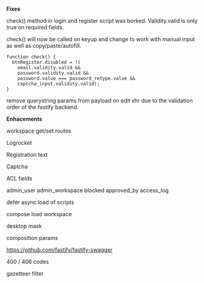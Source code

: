 **Fixes**

check() method in login and register script was borked. Validity.valid is only true on required fields.

check() will now be called on keyup and change to work with manual input as well as copy/paste/autofill.

```
function check() {
  btnRegister.disabled = !(
    email.validity.valid &&
    password.validity.valid &&
    password.value === password_retype.value &&
    captcha_input.validity.valid);
}
```

remove querystring params from payload on edit xhr due to the validation order of the fastify backend.

**Enhacements**

workspace get/set routes

Logrocket

Registration text

Captcha

ACL fields

admin_user
admin_workspace
blocked
approved_by
access_log

defer async load of scripts

compose load workspace

desktop mask

composition params

https://github.com/fastify/fastify-swagger

400 / 406 codes

gazetteer filter